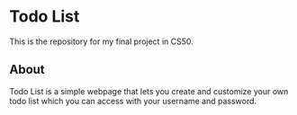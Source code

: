 # Todo List
This is the repository for my final project in CS50.
## About
Todo List is a simple webpage that lets you create and customize your own todo list which you can access with your username and password.
